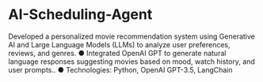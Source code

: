 # AI-Scheduling-Agent
Developed a personalized movie recommendation system using Generative AI and Large Language Models (LLMs) to analyze user preferences, reviews, and genres. ● Integrated OpenAI GPT to generate natural language responses suggesting movies based on mood, watch history, and user prompts.. ● Technologies: Python, OpenAI GPT-3.5, LangChain
